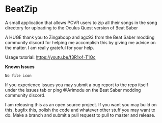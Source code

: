 # BeatZip
A small application that allows PCVR users to zip all their songs in the song directory for uploading to the Oculus Quest version of Beat Saber

A HUGE thank you to Zingabopp and agc93 from the Beat Saber modding community discord for helping me accomplish this by giving me advice on the matter. I am really grateful for your help.

Usage tutorial: https://youtu.be/f3R1x4-T1Qc

**Known Issues**
		
	No file icon
	

If you experience issues you may submit a bug report to the repo itself under the issues tab or ping @Arimodu on the Beat Saber modding community discord.


I am releasing this as an open source project. If you want you may build on this, bugfix this, polish the code and whatever other stuff you may want to do. Make a branch and submit a pull request to pull to master and release.
